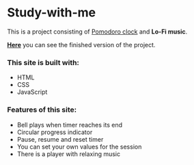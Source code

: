 # Study-with-me

This is a project consisting of [Pomodoro clock](https://en.wikipedia.org/wiki/Pomodoro_Technique) and **Lo-Fi music**.

**[Here](https://xsquaredev.github.io/study-with-me/)** you can see the finished version of the project.

### This site is built with:
+ HTML
+ CSS
+ JavaScript

### Features of this site:
+ Bell plays when timer reaches its end
+ Circular progress indicator
+ Pause, resume and reset timer
+ You can set your own values for the session
+ There is a player with relaxing music
